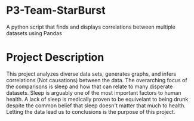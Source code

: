 # P3-Team-StarBurst
A python script that finds and displays correlations between multiple datasets using Pandas

# Project Description

This project analyzes diverse data sets, generates graphs, and infers correlations (Not causations) between the data. The overarching focus of the comparisons is sleep and how that can relate to many disperate datasets. Sleep is arguably one of the most important factors to human health. A lack of sleep is medically proven to be equivelant to being drunk despite the common belief that sleep doesn't matter that much to health. Letting the data lead us to conclusions is the purpose of this project.